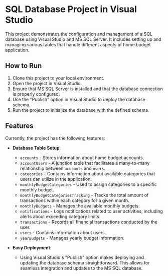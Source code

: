 # SQL Database Project in Visual Studio

This project demonstrates the configuration and management of a SQL database using Visual Studio and MS SQL Server. It includes setting up and managing various tables that handle different aspects of home budget application.

## How to Run

1. Clone this project to your local environment.
2. Open the project in Visual Studio.
3. Ensure that MS SQL Server is installed and that the database connection is properly configured.
4. Use the "Publish" option in Visual Studio to deploy the database schema.
5. Run the project to initialize the database with the defined schema.

## Features

Currently, the project has the following features:

- **Database Table Setup**:
  - `accounts` - Stores information about home budget accounts.
  - `accountUsers` - A junction table that facilitates a many-to-many relationship between `accounts` and `users`.
  - `categories` - Contains information about available categories that users can utilize in the application.
  - `monthlyBudgetCategories` - Used to assign categories to a specific monthly budget.
  - `monthlyBudgetCategoriesTracking` - Tracks the total amount of transactions within each category for a given month.
  - `monthlyBudgets` - Manages the available monthly budgets.
  - `notifications` - Logs notifications related to user activities, including alerts about exceeding category limits.
  - `transactions` - Records all financial transactions conducted by the user.
  - `users` - Contains information about users.
  - `yearBudgets` - Manages yearly budget information.

- **Easy Deployment**:
  - Using Visual Studio's "Publish" option makes deploying and updating the database schema straightforward. This allows for seamless integration and updates to the MS SQL database.
